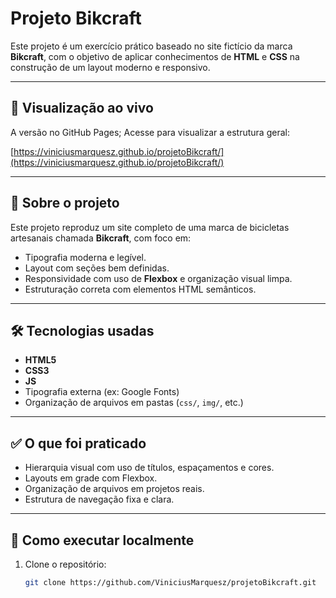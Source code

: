 # Projeto Bikcraft

Este projeto é um exercício prático baseado no site fictício da marca **Bikcraft**, com o objetivo de aplicar conhecimentos de **HTML** e **CSS** na construção de um layout moderno e responsivo.

---

## 🔗 Visualização ao vivo

 A versão no GitHub Pages; Acesse para visualizar a estrutura geral:

[https://viniciusmarquesz.github.io/projetoBikcraft/](https://viniciusmarquesz.github.io/projetoBikcraft/)

---

## 📌 Sobre o projeto

Este projeto reproduz um site completo de uma marca de bicicletas artesanais chamada **Bikcraft**, com foco em:

- Tipografia moderna e legível.
- Layout com seções bem definidas.
- Responsividade com uso de **Flexbox** e organização visual limpa.
- Estruturação correta com elementos HTML semânticos.

---

## 🛠 Tecnologias usadas

- **HTML5**
- **CSS3**
- **JS**
- Tipografia externa (ex: Google Fonts)
- Organização de arquivos em pastas (`css/`, `img/`, etc.)

---

## ✅ O que foi praticado

- Hierarquia visual com uso de títulos, espaçamentos e cores.
- Layouts em grade com Flexbox.
- Organização de arquivos em projetos reais.
- Estrutura de navegação fixa e clara.

---

## 🧪 Como executar localmente

1. Clone o repositório:
   ```bash
   git clone https://github.com/ViniciusMarquesz/projetoBikcraft.git
